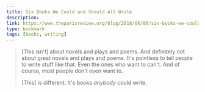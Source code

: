 ```yaml
---
title: Six Books We Could and Should All Write
description:
link: https://www.theparisreview.org/blog/2018/06/06/six-books-we-could-and-should-all-write/
type: bookmark
tags: [books, writing]
---
```


> [This isn't] about novels and plays and poems. And definitely not about great novels and plays and poems. It's pointless to tell people to write stuff like that. Even the ones who want to can't. And of course, most people don't even want to.
>
> [This] is different. It's books *anybody* could write.
